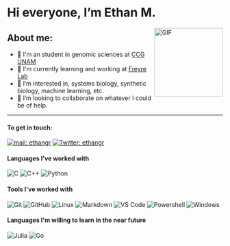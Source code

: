 # Hi everyone, I’m Ethan M.
<img align="right" alt="GIF" height="160px" src="https://cdn.pixabay.com/animation/2022/10/31/12/27/12-27-35-711_512.gif" />

## About me:
- :seedling: I'm an student in genomic sciences at [CCG UNAM](https://www.ccg.unam.mx/)
- :test_tube: I'm currently learning and working at [Freyre Lab](http://freyrelab.org/)
- :telescope: I’m interested in, systems biology, synthetic biology, machine learning, etc.
- 💞️ I’m looking to collaborate on whatever I could be of help.

---
#### To get in touch:
[![mail: ethangr](https://img.shields.io/badge/ethangr@lcg.unam.mx--grey)](ethangr@lcg.unam.mx)
[![Twitter: ethangr](https://img.shields.io/twitter/url?label=Ethan_M_Galindo&style=social&url=https%3A%2F%2Ftw)](https://twitter.com/Ethan_M_Galindo)

#### Languages I've worked with
![C](https://img.shields.io/badge/-C-000000?style=flat&logo=c)
![C++](https://img.shields.io/badge/-C++-000000?style=flat&logo=c%2B%2B)
![Python](https://img.shields.io/badge/-Python-000000?style=flat&logo=python)

#### Tools I've worked with
![Git](https://img.shields.io/badge/-Git-000000?style=flat&logo=git&logoColor=F05032)
![GitHub](https://img.shields.io/badge/-GitHub-000000?style=flat&logo=github&logoColor=blueviol)
![Linux](https://img.shields.io/badge/-Linux-000000?style=flat&logo=linux&logoColor=FCC624)
![Markdown](https://img.shields.io/badge/-Markdown-000000?style=flat&logo=markdown)
![VS Code](http://img.shields.io/badge/-VS%20Code-000000?style=flat&logo=visual-studio-code&logoColor=blue)
![Powershell](http://img.shields.io/badge/-Powershell-000000?style=flat&logo=powershell&logoColor=ffffff)
![Windows](http://img.shields.io/badge/-Windows-000000?style=flat&logo=windows&logoColor=ffffff)


#### Languages I'm willing to learn in the near future
![Julia](https://img.shields.io/badge/-Julia-000000?style=?style=for-the-badge&logo=julia)
![Go](https://img.shields.io/badge/-Go-000000?style=?style=for-the-badge&logo=Go)

<!---
ethan-gr/ethan-gr is a ✨ special ✨ repository because its `README.md` (this file) appears on your GitHub profile.
You can click the Preview link to take a look at your changes.
--->
